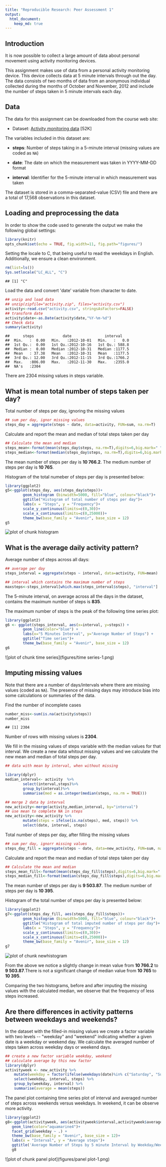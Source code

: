 ```yaml
---
title: "Reproducible Research: Peer Assessment 1"
output: 
  html_document:
    keep_md: true
---
```


## Introduction
It is now possible to collect a large amount of data about personal
movement using activity monitoring devices.

This assignment makes use of data from a personal activity monitoring
device. This device collects data at 5 minute intervals through out the
day. The data consists of two months of data from an anonymous
individual collected during the months of October and November, 2012
and include the number of steps taken in 5 minute intervals each day.

## Data

The data for this assignment can be downloaded from the course web
site:

* Dataset: [Activity monitoring data](https://d396qusza40orc.cloudfront.net/repdata%2Fdata%2Factivity.zip) [52K]

The variables included in this dataset are:

* **steps**: Number of steps taking in a 5-minute interval (missing
    values are coded as `NA`)

* **date**: The date on which the measurement was taken in YYYY-MM-DD
    format

* **interval**: Identifier for the 5-minute interval in which
    measurement was taken



The dataset is stored in a comma-separated-value (CSV) file and there
are a total of 17,568 observations in this
dataset.

## Loading and preprocessing the data

In order to show the code used to generate the output we make the following 
global settings:


```r
library(knitr)
opts_chunk$set(echo = TRUE, fig.width=11, fig.path="figures/")
```

Setting the locale to C, that being useful to read the weekdays in English. 
Additionally, we ensure a clean environment. 


```r
rm(list=ls())
Sys.setlocale("LC_ALL", "C")
```

```
## [1] "C"
```

Load the data and convert 'date' variable from character to date.


```r
## unzip and load data
## unzip(zipfile="activity.zip", files="activity.csv")
activity<-read.csv("activity.csv", stringsAsFactors=FALSE)
## transform date
activity$date<-as.Date(activity$date,"%Y-%m-%d")
## Check data
summary(activity)
```

```
##      steps             date               interval     
##  Min.   :  0.00   Min.   :2012-10-01   Min.   :   0.0  
##  1st Qu.:  0.00   1st Qu.:2012-10-16   1st Qu.: 588.8  
##  Median :  0.00   Median :2012-10-31   Median :1177.5  
##  Mean   : 37.38   Mean   :2012-10-31   Mean   :1177.5  
##  3rd Qu.: 12.00   3rd Qu.:2012-11-15   3rd Qu.:1766.2  
##  Max.   :806.00   Max.   :2012-11-30   Max.   :2355.0  
##  NA's   :2304
```

There are 2304 missing values in steps variable.

## What is mean total number of steps taken per day?

Total number of steps per day, ignoring the missing values


```r
## sum per day, ignor missing values
steps_day = aggregate(steps ~ date, data=activity, FUN=sum, na.rm=T)
```

Calculate and report the mean and median of total steps taken per day


```r
## Calculate the mean and median
steps_mean<-format(mean(steps_day$steps, na.rm=T),digits=6,big.mark=" ",small.mark=".")
steps_median<-format(median(steps_day$steps, na.rm=T),digits=6,big.mark=" ",small.mark=".")
```

The mean number of steps per day is **10 766.2**.
The medium number of steps per day is **10 765**.

Histogram of the total numeber of steps per day is presented below:


```r
library(ggplot2)
g5<-ggplot(steps_day, aes(steps_day$steps))+
        geom_histogram (binwidth=5000, fill="blue", colour="black")+
        ggtitle("Histogram of total number of steps per day")+
        labs(x = "Steps", y = "Frequency")+
        scale_y_continuous(limits=c(0,30))+
        scale_x_continuous(limits=c(0,25000))+
        theme_bw(base_family = "Avenir", base_size = 12)
g5
```

![plot of chunk histogram](figures/histogram-1.png) 

## What is the average daily activity pattern?
Average number of steps across all days:


```r
## average per day
steps_interval = aggregate(steps ~ interval, data=activity, FUN=mean)
```


```r
## interval which contains the maximum number of steps
maxsteps<-steps_interval[which.max(steps_interval$steps), "interval"]
```
The 5-minute interval, on average across all the days in the dataset, contains the maximum number of steps is  **835**.

The maximum number of steps is the peak of the following time series plot:


```r
library(ggplot2)
g6 <- ggplot(steps_interval, aes(x=interval, y=steps)) +
        geom_line(color="blue") +
        labs(x="5 Minutes Interval", y="Average Number of Steps") +
        ggtitle("Time series")+
        theme_bw(base_family = "Avenir", base_size = 12)
g6
```

![plot of chunk time series](figures/time series-1.png) 

## Imputing missing values
Note that there are a number of days/intervals where there are missing
values (coded as `NA`). The presence of missing days may introduce
bias into some calculations or summaries of the data.

Find the number of incomplete cases


```r
number_miss<-sum(is.na(activity$steps))
number_miss
```

```
## [1] 2304
```

Number of rows with missing values is  **2304**.

We fill in the missing values of steps variable with the median values for that 
interval. We create a new data whitout missing values and we calculate the new mean and median of total steps per day.


```r
## data with mean by interval, when without missing 

library(dplyr)
median_interval<- activity  %>%
        select(interval,steps)%>%
        group_by(interval)%>%
        summarise(med = as.integer(median(steps, na.rm = TRUE)))

## merge 2 data by interval
new_activity<-merge(activity,median_interval, by="interval")
## use mean to complete NA in steps
new_activity<-new_activity %>%
        mutate(steps = ifelse(is.na(steps), med, steps)) %>%
        select(date, interval, steps)
```

Total number of steps per day, after filling the missing values


```r
## sum per day, ignorr missing values
steps_day_fill = aggregate(steps ~ date, data=new_activity, FUN=sum, na.rm=T)
```

Calculate and report the mean and median of total steps taken per day


```r
## Calculate the mean and median
steps_mean_fill<-format(mean(steps_day_fill$steps),digits=6,big.mark=" ",small.mark=".")
steps_median_fill<-format(median(steps_day_fill$steps),digits=6,big.mark=" ",small.mark=".")
```

The mean number of steps per day is **9 503.87**.
The medium number of steps per day is **10 395**.

Histogram of the total number of steps per day is presented below:


```r
library(ggplot2)
g7<-ggplot(steps_day_fill, aes(steps_day_fill$steps))+
        geom_histogram (binwidth=5000, fill="blue", colour="black")+
        ggtitle("Histogram of total imputed number of steps per day")+
        labs(x = "Steps", y = "Frequency")+
        scale_y_continuous(limits=c(0,30))+
        scale_x_continuous(limits=c(0,25000))+
        theme_bw(base_family = "Avenir", base_size = 12)
g7
```

![plot of chunk newhistogram](figures/newhistogram-1.png) 

From the above we notice a slightly change in mean value from **10 766.2** to **9 503.87**.There is not a significant change of median value from
**10 765** to **10 395**. 

Comparing the two histograms, before and after imputing the missing values
with the calculated median, we observe that the frequency of less steps increased.



## Are there differences in activity patterns between weekdays and weekends?

In the dataset with the filled-in missing values we create a factor variable with two levels -- "weekday" and "weekend" indicating whether a given date is a weekday or weekend day. We calculate the averaged number of steps taken across weekday days or weekend days. 


```r
## create a new factor variable weekday, weekend
## calculate average by this new factor
library(dplyr)
activityweek <- new_activity %>%
    mutate(weekday = factor(ifelse(weekdays(date)%in% c("Saturday", "Sunday"), "Weekend", "Weekday"))) %>%
    select(weekday, interval, steps) %>%
    group_by(weekday, interval) %>%
    summarise(average = mean(steps))
```

The panel plot containing time series plot of interval and averaged number of steps across weekends versus weekdays. In weekend, it can be observe more activity.


```r
library(ggplot2)
g8<-ggplot(activityweek, aes(activityweek$interval,activityweek$average))+
   geom_line(color="aquamarine4")+
   facet_grid(weekday ~ .) +
   theme_bw(base_family = "Avenir", base_size = 12)+
   labs(x = "Interval", y = "Average steps")+
   ggtitle('Average Number of Steps by 5 minute Interval by Weekday/Weekend')     
   g8
```

![plot of chunk panel plot](figures/panel plot-1.png) 




   

